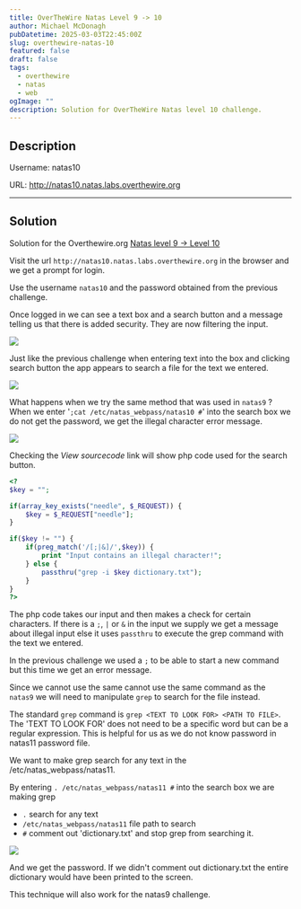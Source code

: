 ```yaml
---
title: OverTheWire Natas Level 9 -> 10
author: Michael McDonagh
pubDatetime: 2025-03-03T22:45:00Z
slug: overthewire-natas-10
featured: false
draft: false
tags:
  - overthewire
  - natas
  - web
ogImage: ""
description: Solution for OverTheWire Natas level 10 challenge.
---
```


## Description

Username: natas10  

URL: <http://natas10.natas.labs.overthewire.org>

---

## Solution

Solution for the Overthewire.org [Natas level 9 -> Level 10](https://overthewire.org/wargames/natas/natas10.html)

Visit the url `http://natas10.natas.labs.overthewire.org` in the browser and we get a prompt for login.

Use the username `natas10` and the password obtained from the previous challenge.

Once logged in we can see a text box and a search button and a message telling us that there is added security. They are now filtering the input.

![](@assets/images/overthewire/natas/natas10_index.png)

Just like the previous challenge when entering text into the box and clicking search button the app appears to search a file for the text we entered.

![](@assets/images/overthewire/natas/natas10_search_hello.png)

What happens when we try the same method that was used in `natas9` ?  
When we enter '```;cat /etc/natas_webpass/natas10 #```' into the search box we do not get the password, we get the illegal character error message.

![](@assets/images/overthewire/natas/natas10_bad_input.png)

Checking the *View sourcecode* link will show php code used for the search button.

```php
<?
$key = "";

if(array_key_exists("needle", $_REQUEST)) {
    $key = $_REQUEST["needle"];
}

if($key != "") {
    if(preg_match('/[;|&]/',$key)) {
        print "Input contains an illegal character!";
    } else {
        passthru("grep -i $key dictionary.txt");
    }
}
?>
```

The php code takes our input and then makes a check for certain characters. If there is a `;`, `|` or `&` in the input we supply we get a message about illegal input else it uses `passthru` to execute the grep command with the text we entered.  

In the previous challenge we used a `;` to be able to start a new command but this time we get an error message.

Since we cannot use the same cannot use the same command as the `natas9` we will need to manipulate `grep` to search for the file instead.

The standard `grep` command is `grep <TEXT TO LOOK FOR> <PATH TO FILE>`.  
The 'TEXT TO LOOK FOR' does not need to be a specific word but can be a regular expression. This is helpful for us as we do not know password in natas11 password file.  

We want to make grep search for any text in the /etc/natas_webpass/natas11.  

By entering `. /etc/natas_webpass/natas11 #` into the search box we are making grep  

* `.` search for any text
* `/etc/natas_webpass/natas11` file path to search
* `#` comment out 'dictionary.txt' and stop grep from searching it.

![](@assets/images/overthewire/natas/natas10_password.png)

And we get the password.
If we didn't comment out dictionary.txt the entire dictionary would have been printed to the screen.

This technique will also work for the natas9 challenge.
